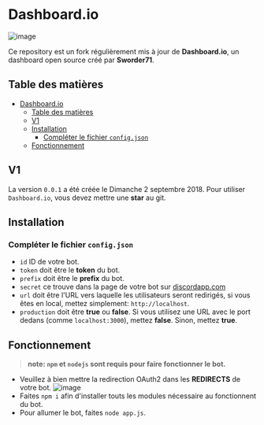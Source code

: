 
# Dashboard.io
![image](https://cdn.discordapp.com/avatars/485752871027998725/abd8ca42e420f9fcda938f8281d874db.png?size=160)

Ce repository est un fork régulièrement mis à jour de **Dashboard.io**, un dashboard open source créé par **Sworder71**.

## Table des matières

- [Dashboard.io](#dashboardio)
  - [Table des matières](#table-des-matières)
  - [V1](#v1)
  - [Installation](#installation)
    - [Compléter le fichier `config.json`](#compléter-le-fichier-configjson)
  - [Fonctionnement](#fonctionnement)

## V1

La version `0.0.1` a été créée le Dimanche 2 septembre 2018. Pour utiliser `Dashboard.io`, vous devez mettre une **star** au git.

## Installation

### Compléter le fichier `config.json`

- `id` ID de votre bot.
- `token` doit être le **token** du bot.
- `prefix` doit être le **prefix** du bot.
- `secret` ce trouve dans la page de votre bot sur [discordapp.com](https://discordapp.com/developers/applications/)
- `url` doit être l'URL vers laquelle les utilisateurs seront redirigés, si vous êtes en local, mettez simplement: `http://localhost`.
- `production` doit être **true** ou **false**. Si vous utilisez une URL avec le port dedans (comme `localhost:3000`), mettez **false**. Sinon, mettez **true**.

## Fonctionnement

> **note: `npm` et `nodejs` sont requis pour faire fonctionner le bot.**

- Veuillez à bien mettre la redirection OAuth2 dans les **REDIRECTS** de votre bot.
![image](https://cdn.discordapp.com/attachments/485886312398848030/485886331336130561/unknown.png)
- Faites `npm i` afin d'installer touts les modules nécessaire au fonctionnent du bot.
- Pour allumer le bot, faites `node app.js`.
